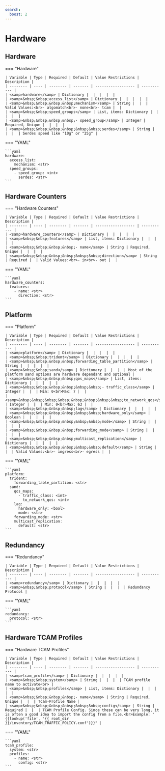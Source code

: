 ```yaml
---
search:
  boost: 2
---
```


# Hardware
## Hardware

=== "Hardware"


    | Variable | Type | Required | Default | Value Restrictions | Description |
    | -------- | ---- | -------- | ------- | ------------------ | ----------- |
    | <samp>hardware</samp> | Dictionary |  |  |  |  |
    | <samp>&nbsp;&nbsp;access_list</samp> | Dictionary |  |  |  |  |
    | <samp>&nbsp;&nbsp;&nbsp;&nbsp;mechanism</samp> | String |  |  | Valid Values:<br>- algomatch<br>- none<br>- tcam |  |
    | <samp>&nbsp;&nbsp;speed_groups</samp> | List, items: Dictionary |  |  |  |  |
    | <samp>&nbsp;&nbsp;&nbsp;&nbsp;- speed_group</samp> | Integer | Required, Unique |  |  |  |
    | <samp>&nbsp;&nbsp;&nbsp;&nbsp;&nbsp;&nbsp;serdes</samp> | String |  |  |  | Serdes speed like "10g" or "25g" |

=== "YAML"

    ```yaml
    hardware:
      access_list:
        mechanism: <str>
      speed_groups:
        - speed_group: <int>
          serdes: <str>
    ```
## Hardware Counters

=== "Hardware Counters"


    | Variable | Type | Required | Default | Value Restrictions | Description |
    | -------- | ---- | -------- | ------- | ------------------ | ----------- |
    | <samp>hardware_counters</samp> | Dictionary |  |  |  |  |
    | <samp>&nbsp;&nbsp;features</samp> | List, items: Dictionary |  |  |  |  |
    | <samp>&nbsp;&nbsp;&nbsp;&nbsp;- name</samp> | String | Required, Unique |  |  |  |
    | <samp>&nbsp;&nbsp;&nbsp;&nbsp;&nbsp;&nbsp;direction</samp> | String | Required |  | Valid Values:<br>- in<br>- out |  |

=== "YAML"

    ```yaml
    hardware_counters:
      features:
        - name: <str>
          direction: <str>
    ```
## Platform

=== "Platform"


    | Variable | Type | Required | Default | Value Restrictions | Description |
    | -------- | ---- | -------- | ------- | ------------------ | ----------- |
    | <samp>platform</samp> | Dictionary |  |  |  |  |
    | <samp>&nbsp;&nbsp;trident</samp> | Dictionary |  |  |  |  |
    | <samp>&nbsp;&nbsp;&nbsp;&nbsp;forwarding_table_partition</samp> | String |  |  |  |  |
    | <samp>&nbsp;&nbsp;sand</samp> | Dictionary |  |  |  | Most of the platform sand options are hardware dependant and optional |
    | <samp>&nbsp;&nbsp;&nbsp;&nbsp;qos_maps</samp> | List, items: Dictionary |  |  |  |  |
    | <samp>&nbsp;&nbsp;&nbsp;&nbsp;&nbsp;&nbsp;- traffic_class</samp> | Integer |  |  | Min: 0<br>Max: 7 |  |
    | <samp>&nbsp;&nbsp;&nbsp;&nbsp;&nbsp;&nbsp;&nbsp;&nbsp;to_network_qos</samp> | Integer |  |  | Min: 0<br>Max: 63 |  |
    | <samp>&nbsp;&nbsp;&nbsp;&nbsp;lag</samp> | Dictionary |  |  |  |  |
    | <samp>&nbsp;&nbsp;&nbsp;&nbsp;&nbsp;&nbsp;hardware_only</samp> | Boolean |  |  |  |  |
    | <samp>&nbsp;&nbsp;&nbsp;&nbsp;&nbsp;&nbsp;mode</samp> | String |  |  |  |  |
    | <samp>&nbsp;&nbsp;&nbsp;&nbsp;forwarding_mode</samp> | String |  |  |  |  |
    | <samp>&nbsp;&nbsp;&nbsp;&nbsp;multicast_replication</samp> | Dictionary |  |  |  |  |
    | <samp>&nbsp;&nbsp;&nbsp;&nbsp;&nbsp;&nbsp;default</samp> | String |  |  | Valid Values:<br>- ingress<br>- egress |  |

=== "YAML"

    ```yaml
    platform:
      trident:
        forwarding_table_partition: <str>
      sand:
        qos_maps:
          - traffic_class: <int>
            to_network_qos: <int>
        lag:
          hardware_only: <bool>
          mode: <str>
        forwarding_mode: <str>
        multicast_replication:
          default: <str>
    ```
## Redundancy

=== "Redundancy"


    | Variable | Type | Required | Default | Value Restrictions | Description |
    | -------- | ---- | -------- | ------- | ------------------ | ----------- |
    | <samp>redundancy</samp> | Dictionary |  |  |  |  |
    | <samp>&nbsp;&nbsp;protocol</samp> | String |  |  |  | Redundancy Protocol |

=== "YAML"

    ```yaml
    redundancy:
      protocol: <str>
    ```
## Hardware TCAM Profiles

=== "Hardware TCAM Profiles"


    | Variable | Type | Required | Default | Value Restrictions | Description |
    | -------- | ---- | -------- | ------- | ------------------ | ----------- |
    | <samp>tcam_profile</samp> | Dictionary |  |  |  |  |
    | <samp>&nbsp;&nbsp;system</samp> | String |  |  |  | TCAM profile name to activate<br> |
    | <samp>&nbsp;&nbsp;profiles</samp> | List, items: Dictionary |  |  |  |  |
    | <samp>&nbsp;&nbsp;&nbsp;&nbsp;- name</samp> | String | Required, Unique |  |  | Tcam-Profile Name |
    | <samp>&nbsp;&nbsp;&nbsp;&nbsp;&nbsp;&nbsp;config</samp> | String | Required |  |  | TCAM Profile Config. Since these can be very long, it is often a good idea to import the config from a file.<br>Example: "{{lookup('file', '{{ root_dir }}/inventory/TCAM_TRAFFIC_POLICY.conf')}}" |

=== "YAML"

    ```yaml
    tcam_profile:
      system: <str>
      profiles:
        - name: <str>
          config: <str>
    ```
